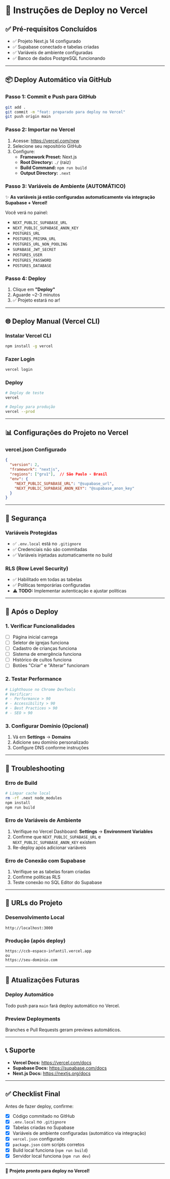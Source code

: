 # 🚀 Instruções de Deploy no Vercel

## ✅ Pré-requisitos Concluídos

- ✅ Projeto Next.js 14 configurado
- ✅ Supabase conectado e tabelas criadas
- ✅ Variáveis de ambiente configuradas
- ✅ Banco de dados PostgreSQL funcionando

---

## 📦 Deploy Automático via GitHub

### Passo 1: Commit e Push para GitHub

```bash
git add .
git commit -m "feat: preparado para deploy no Vercel"
git push origin main
```

### Passo 2: Importar no Vercel

1. Acesse: https://vercel.com/new
2. Selecione seu repositório GitHub
3. Configure:
   - **Framework Preset:** Next.js
   - **Root Directory:** `./` (raiz)
   - **Build Command:** `npm run build`
   - **Output Directory:** `.next`

### Passo 3: Variáveis de Ambiente (AUTOMÁTICO)

✨ **As variáveis já estão configuradas automaticamente via integração Supabase + Vercel!**

Você verá no painel:
- `NEXT_PUBLIC_SUPABASE_URL`
- `NEXT_PUBLIC_SUPABASE_ANON_KEY`
- `POSTGRES_URL`
- `POSTGRES_PRISMA_URL`
- `POSTGRES_URL_NON_POOLING`
- `SUPABASE_JWT_SECRET`
- `POSTGRES_USER`
- `POSTGRES_PASSWORD`
- `POSTGRES_DATABASE`

### Passo 4: Deploy

1. Clique em **"Deploy"**
2. Aguarde ~2-3 minutos
3. ✅ Projeto estará no ar!

---

## 🌐 Deploy Manual (Vercel CLI)

### Instalar Vercel CLI

```bash
npm install -g vercel
```

### Fazer Login

```bash
vercel login
```

### Deploy

```bash
# Deploy de teste
vercel

# Deploy para produção
vercel --prod
```

---

## 📊 Configurações do Projeto no Vercel

### vercel.json Configurado

```json
{
  "version": 2,
  "framework": "nextjs",
  "regions": ["gru1"],  // São Paulo - Brasil
  "env": {
    "NEXT_PUBLIC_SUPABASE_URL": "@supabase_url",
    "NEXT_PUBLIC_SUPABASE_ANON_KEY": "@supabase_anon_key"
  }
}
```

---

## 🔐 Segurança

### Variáveis Protegidas

- ✅ `.env.local` está no `.gitignore`
- ✅ Credenciais não são commitadas
- ✅ Variáveis injetadas automaticamente no build

### RLS (Row Level Security)

- ✅ Habilitado em todas as tabelas
- ✅ Políticas temporárias configuradas
- ⚠️ **TODO:** Implementar autenticação e ajustar políticas

---

## 🎯 Após o Deploy

### 1. Verificar Funcionalidades

- [ ] Página inicial carrega
- [ ] Seletor de igrejas funciona
- [ ] Cadastro de crianças funciona
- [ ] Sistema de emergência funciona
- [ ] Histórico de cultos funciona
- [ ] Botões "Criar" e "Alterar" funcionam

### 2. Testar Performance

```bash
# Lighthouse no Chrome DevTools
# Verificar:
# - Performance > 90
# - Accessibility > 90
# - Best Practices > 90
# - SEO > 90
```

### 3. Configurar Domínio (Opcional)

1. Vá em **Settings** → **Domains**
2. Adicione seu domínio personalizado
3. Configure DNS conforme instruções

---

## 🐛 Troubleshooting

### Erro de Build

```bash
# Limpar cache local
rm -rf .next node_modules
npm install
npm run build
```

### Erro de Variáveis de Ambiente

1. Verifique no Vercel Dashboard: **Settings** → **Environment Variables**
2. Confirme que `NEXT_PUBLIC_SUPABASE_URL` e `NEXT_PUBLIC_SUPABASE_ANON_KEY` existem
3. Re-deploy após adicionar variáveis

### Erro de Conexão com Supabase

1. Verifique se as tabelas foram criadas
2. Confirme políticas RLS
3. Teste conexão no SQL Editor do Supabase

---

## 📱 URLs do Projeto

### Desenvolvimento Local
```
http://localhost:3000
```

### Produção (após deploy)
```
https://ccb-espaco-infantil.vercel.app
ou
https://seu-dominio.com
```

---

## 🔄 Atualizações Futuras

### Deploy Automático

Todo push para `main` fará deploy automático no Vercel.

### Preview Deployments

Branches e Pull Requests geram previews automáticos.

---

## 📞 Suporte

- **Vercel Docs:** https://vercel.com/docs
- **Supabase Docs:** https://supabase.com/docs
- **Next.js Docs:** https://nextjs.org/docs

---

## ✅ Checklist Final

Antes de fazer deploy, confirme:

- [x] Código commitado no GitHub
- [x] `.env.local` no `.gitignore`
- [x] Tabelas criadas no Supabase
- [x] Variáveis de ambiente configuradas (automático via integração)
- [x] `vercel.json` configurado
- [x] `package.json` com scripts corretos
- [x] Build local funciona (`npm run build`)
- [x] Servidor local funciona (`npm run dev`)

---

🎉 **Projeto pronto para deploy no Vercel!**

